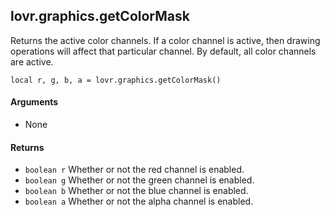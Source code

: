 lovr.graphics.getColorMask
---

Returns the active color channels.  If a color channel is active, then drawing operations will
affect that particular channel.  By default, all color channels are active.

    local r, g, b, a = lovr.graphics.getColorMask()

#### Arguments

- None

#### Returns

- `boolean r` Whether or not the red channel is enabled.
- `boolean g` Whether or not the green channel is enabled.
- `boolean b` Whether or not the blue channel is enabled.
- `boolean a` Whether or not the alpha channel is enabled.
